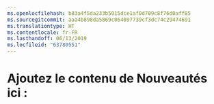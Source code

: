```yaml
---
ms.openlocfilehash: b83a4f5da233b5015dce1af0d709c8f76d0aff85
ms.sourcegitcommit: aaa4b898da5869c064097739cf3dc74c29474691
ms.translationtype: HT
ms.contentlocale: fr-FR
ms.lasthandoff: 06/13/2019
ms.locfileid: "63780551"
---
```

# <a name="add-whats-new-content-here"></a>Ajoutez le contenu de Nouveautés ici :